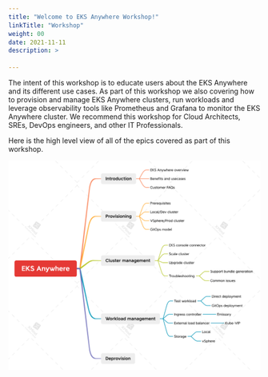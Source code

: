 ```yaml
---
title: "Welcome to EKS Anywhere Workshop!"
linkTitle: "Workshop"
weight: 00
date: 2021-11-11
description: >
  
---
```


The intent of this workshop is to educate users about the EKS Anywhere and its different use cases.
As part of this workshop we also covering how to provision and manage EKS Anywhere clusters, run workloads and leverage observability tools like Prometheus and Grafana to monitor the EKS Anywhere cluster.
We recommend this workshop for Cloud Architects, SREs, DevOps engineers, and other IT Professionals.

Here is the high level view of all of the epics covered as part of this workshop.

![overview](images/overview.png)